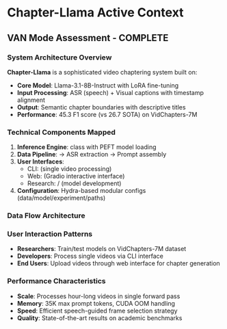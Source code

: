 # Chapter-Llama Active Context

## VAN Mode Assessment - COMPLETE

### System Architecture Overview
**Chapter-Llama** is a sophisticated video chaptering system built on:
- **Core Model**: Llama-3.1-8B-Instruct with LoRA fine-tuning
- **Input Processing**: ASR (speech) + Visual captions with timestamp alignment  
- **Output**: Semantic chapter boundaries with descriptive titles
- **Performance**: 45.3 F1 score (vs 26.7 SOTA) on VidChapters-7M

### Technical Components Mapped
1. **Inference Engine**:  class with PEFT model loading
2. **Data Pipeline**:  → ASR extraction → Prompt assembly  
3. **User Interfaces**: 
   - CLI:  (single video processing)
   - Web:  (Gradio interactive interface)
   - Research: / (model development)
4. **Configuration**: Hydra-based modular configs (data/model/experiment/paths)

### Data Flow Architecture


### User Interaction Patterns
- **Researchers**: Train/test models on VidChapters-7M dataset
- **Developers**: Process single videos via CLI interface  
- **End Users**: Upload videos through web interface for chapter generation

### Performance Characteristics
- **Scale**: Processes hour-long videos in single forward pass
- **Memory**: 35K max prompt tokens, CUDA OOM handling
- **Speed**: Efficient speech-guided frame selection strategy
- **Quality**: State-of-the-art results on academic benchmarks

